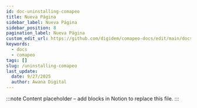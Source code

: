 ```yaml
---
id: doc-uninstalling-comapeo
title: Nueva Página
sidebar_label: Nueva Página
sidebar_position: 8
pagination_label: Nueva Página
custom_edit_url: https://github.com/digidem/comapeo-docs/edit/main/docs/installing--uninstalling-comapeo/uninstalling-comapeo.md
keywords:
  - docs
  - comapeo
tags: []
slug: /uninstalling-comapeo
last_update:
  date: 9/27/2025
  author: Awana Digital
---
```


<!-- Placeholder content generated automatically because the Notion page is missing a Website Block. -->

:::note
Content placeholder – add blocks in Notion to replace this file.
:::
